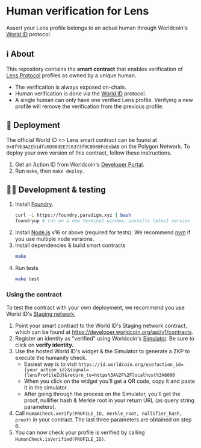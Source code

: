 # Human verification for Lens

Assert your Lens profile belongs to an actual human through Worldcoin's [World ID](https://id.worldcoin.org) protocol.

<!-- TODO: Profile with badge here -->

## ℹ️ About

This repository contains the **smart contract** that enables verification of [Lens Protocol](https://lens.xyz) profiles as owned by a unique human.
- The verification is always exposed on-chain.
- Human verification is done via the [World ID](https://id.worldcoin.org) protocol.
- A single human can only have one verified Lens profile. Verifying a new profile will remove the verification from the previous profile.

## 🚀 Deployment

The official World ID <> Lens smart contract can be found at `0x8f9b3A2Eb1dfa6D90dEE7C6373f9C0088FeEebAB` on the Polygon Network. To deploy your own version of this contract, follow these instructions.
1. Get an Action ID from Worldcoin's [Developer Portal](https://developer.worldcoin.org).
2. Run `make`, then `make deploy`.

<!-- WORLD-ID-SHARED-README-TAG:START - Do not remove or modify this section directly -->
<!-- The contents of this file are inserted to all World ID repositories to provide general context on World ID. -->
<!-- WORLD-ID-SHARED-README-TAG:END -->

## 🧑‍💻 Development & testing

1. Install [Foundry](https://github.com/gakonst/foundry).
    ```sh
    curl -L https://foundry.paradigm.xyz | bash
    foundryup # run on a new terminal window; installs latest version
    ```
2. Install [Node.js](https://nodejs.org/en/) v16 or above (required for tests). We recommend [nvm](https://github.com/nvm-sh/nvm) if you use multiple node versions.
3. Install dependencies & build smart contracts
    ```sh
    make
    ```
4. Run tests
    ```sh
    make test
    ```

### Using the contract

To test the contract with your own deployment, we recommend you use World ID's [Staging network](https://id.worldcoin.org/test),

1. Point your smart contract to the World ID's Staging network contract, which can be found at https://developer.worldcoin.org/api/v1/contracts.
2. Register an identity as "verified" using Worldcoin's [Simulator](https://simulator.worldcoin.org). Be sure to click on **verify identity.**
3. Use the hosted World ID's widget & the Simulator to generate a ZKP to execute the humanity check.
    - Easiest way is to visit `https://id.worldcoin.org/use?action_id={your_action_id}&signal={lensProfileId}&return_to=https%3A%2F%2Flocalhost%3A8000`
    - When you click on the widget you'll get a QR code, copy it and paste it in the simulator.
    - After going through the process on the Simulator, you'll get the proof, nullifier hash & Merkle root in your return URL (as query string parameters).
4. Call `HumanCheck.verify(PROFILE_ID, merkle_root, nullifier_hash, proof)` in your contract. The last three parameters are obtained on step 6.
5. You can now check your profile is verified by calling `HumanCheck.isVerified(PROFILE_ID)`.
